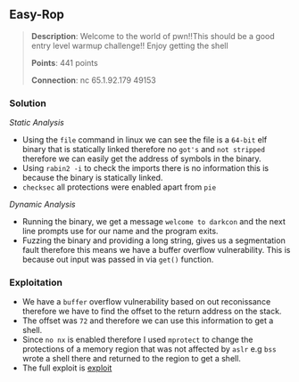## Easy-Rop

> **Description**: Welcome to the world of pwn!!This should be a good entry level warmup challenge!!
> Enjoy getting the shell
>
> **Points**: 441 points
>
>**Connection**: nc 65.1.92.179 49153


### Solution

*Static Analysis*

- Using the `file` command in linux we can see the file is a `64-bit` elf binary that 
is statically linked therefore no `got's` and `not stripped` therefore we can easily get the 
address of symbols in the binary.
- Using `rabin2 -i` to check the imports there is no information this is because the binary 
is statically linked.
- `checksec` all protections were enabled apart from `pie` 

*Dynamic Analysis*

- Running the binary, we get a message `welcome to darkcon` and the next line prompts use
for our name and the program exits.
- Fuzzing the binary and providing a long string, gives us a segmentation fault therefore 
this means we have a buffer overflow vulnerability. This is because out input was passed in 
via `get()` function.

### Exploitation

- We have a `buffer` overflow vulnerability based on out reconissance therefore we 
have to find the offset to the return address on the stack.
- The offset was `72` and therefore we can use this information to get a shell.
- Since `no nx` is enabled therefore I used `mprotect` to change the protections of
a memory region that was not affected by `aslr` e.g `bss` wrote a shell there and 
returned to the region to get a shell.
- The full exploit is [exploit](exploit.py)

